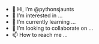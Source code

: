 - 👋 Hi, I’m @pythonsjaunts
- 👀 I’m interested in ...
- 🌱 I’m currently learning ...
- 💞️ I’m looking to collaborate on ...
- 📫 How to reach me ...

<!---
pythonsjaunts/pythonsjaunts is a ✨ special ✨ repository because its `README.md` (this file) appears on your GitHub profile.
You can click the Preview link to take a look at your changes.
--->

